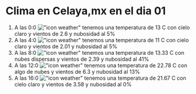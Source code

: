 # Clima en Celaya,mx en el dia 01

1. A las 0:0 !["icon weather"](http://openweathermap.org/img/w/01n.png) tenemos una temperatura de 13 C con cielo claro y  vientos de 2.6 y nubosidad al 5%
1. A las 4:0 !["icon weather"](http://openweathermap.org/img/w/01n.png) tenemos una temperatura de 11 C con cielo claro y  vientos de 2.01 y nubosidad al 5%
1. A las 8:0 !["icon weather"](http://openweathermap.org/img/w/03d.png) tenemos una temperatura de 13.33 C con nubes dispersas y  vientos de 2.39 y nubosidad al 41%
1. A las 12:0 !["icon weather"](http://openweathermap.org/img/w/02d.png) tenemos una temperatura de 22.78 C con algo de nubes y  vientos de 6.3 y nubosidad al 13%
1. A las 16:0 !["icon weather"](http://openweathermap.org/img/w/01d.png) tenemos una temperatura de 21.67 C con cielo claro y  vientos de 3.58 y nubosidad al 0%
